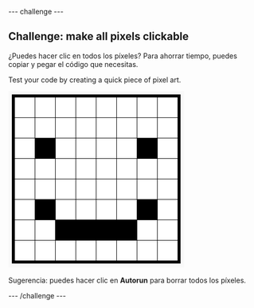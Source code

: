\--- challenge \---

## Challenge: make all pixels clickable

¿Puedes hacer clic en todos los píxeles? Para ahorrar tiempo, puedes copiar y pegar el código que necesitas.

Test your code by creating a quick piece of pixel art.

![captura de pantalla](images/pixel-art-black-example.png)

Sugerencia: puedes hacer clic en **Autorun** para borrar todos los píxeles.

\--- /challenge \---